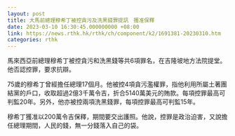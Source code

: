 ```yaml
---
layout: post
title: 大馬前總理穆希丁被控貪污及洗黑錢罪提訊　獲准保釋
date: 2023-03-10 16:30:45.000000000 +08:00
link: https://news.rthk.hk/rthk/ch/component/k2/1691381-20230310.htm
categories: rthk
---
```


馬來西亞前總理穆希丁被控貪污和洗黑錢等共6項罪名，在吉隆坡地方法院提堂。他否認控罪，要求抗辯。

75歲的穆希丁曾經擔任總理17個月。他被控4項貪污濫權罪，指他利用所屬土著團結黨的戶口，收取超過2億3千萬令吉，折合5140萬美元的賄款。每項控罪最高可判監20年。另外，他亦被控兩項洗黑錢罪，每項控罪最高可判監15年。

穆希丁獲准以200萬令吉保釋，期間要交出護照。他說，控罪是政治迫害，又說擔任總理期間，人民的錢，無一分錢落入自己的袋。
